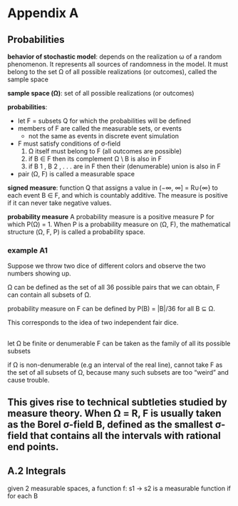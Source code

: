 # Appendix A


## Probabilities


**behavior of stochastic model**: depends on the realization ω
of a random phenomenon. It represents all sources of randomness in the
model. It must belong to the set Ω of all possible realizations (or outcomes),
called the sample space


**sample space (Ω)**: set of all possible realizations (or outcomes)


**probabilities**:
- let F = subsets Q for which the probabilities will be defined
- members of F are called the measurable sets, or events
    - not the same as events in discrete event simulation
- F must satisfy conditions of σ-field
    1. Ω itself must belong to F (all outcomes are possible)
    2. if B ∈ F then its complement Ω \ B is also in F
    3. if B 1 , B 2 , . . . are in F then their (denumerable) union is also in F
- pair (Ω, F) is called a measurable space

**signed measure**: function Q that assigns a value in (−∞, ∞] = R∪{∞}
to each event B ∈ F, and which is countably additive. The measure is positive if it
can never take negative values.


**probability measure**
A probability measure is a positive measure P for which P(Ω) = 1.
When P is a probability measure on (Ω, F), the mathematical structure
(Ω, F, P) is called a probability space.


### example A1

Suppose we throw two dice of different colors and observe the
two numbers showing up.

Ω can be defined as the set of all 36 possible pairs that we can obtain,
F can contain all subsets of Ω.

probability measure on F can be defined by
P(B) = |B|/36 for all B ⊆ Ω.

This corresponds to the idea of two independent fair dice.


## 

let Ω be finite or denumerable
F can be taken as the family of all its possible subsets

if Ω is non-denumerable (e.g an interval of the real line), cannot take F as
the set of all subsets of Ω, because many such subsets are too “weird” and
cause trouble.

This gives rise to technical subtleties studied by measure theory.
When Ω = R, F is usually taken as the Borel σ-field B,
defined as the smallest σ-field that contains all the intervals with rational end points.
-




## A.2 Integrals

given 2 measurable spaces, a function f: s1 -> s2 is a measurable function if for each
B 